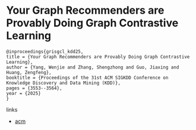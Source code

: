 # Your Graph Recommenders are Provably Doing Graph Contrastive Learning

```
@inproceedings{grisgcl_kdd25,
title = {Your Graph Recommenders are Provably Doing Graph Contrastive Learning},
author = {Yang, Wenjie and Zhang, Shengzhong and Guo, Jiaxing and Huang, Zengfeng},
booktitle = {Proceedings of the 31st ACM SIGKDD Conference on Knowledge Discovery and Data Mining (KDD)},
pages = {3553--3564},
year = {2025}
}
```

links
- [acm](https://dl.acm.org/doi/10.1145/3711896.3737182)

